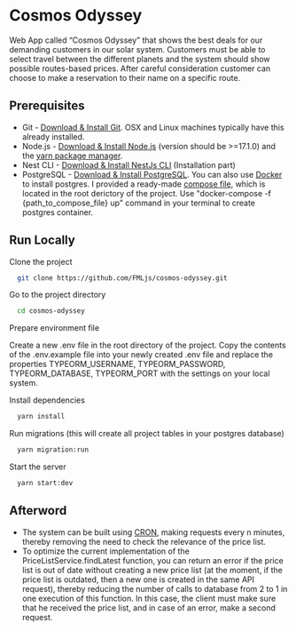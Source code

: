 
# Cosmos Odyssey

Web App called “Cosmos Odyssey” that shows the best deals for our demanding customers in our solar system. Customers must be able to select travel between the different planets and the system should show possible routes-based prices. After careful consideration customer can choose to make a reservation to their name on a specific route.
## Prerequisites

* Git - [Download & Install Git](https://git-scm.com/downloads). OSX and Linux machines typically have this already installed.
* Node.js - [Download & Install Node.js](https://nodejs.org/en/download/current/) (version should be >=17.1.0) and the [yarn package manager](https://classic.yarnpkg.com/lang/en/docs/install/#mac-stable). 
* Nest CLI - [Download & Install NestJs CLI](https://docs.nestjs.com/cli/overview) (Installation part)
* PostgreSQL - [Download & Install PostgreSQL](https://www.postgresql.org/download/). You can also use [Docker](https://www.docker.com) to install postgres. I provided a ready-made [compose file](https://github.com/FMLjs/cosmos-odyssey/blob/main/docker-compose.yml), which is located in the root derictory of the project. Use "docker-compose -f {path_to_compose_file} up" command in your terminal to create postgres container.

## Run Locally

Clone the project

```bash
  git clone https://github.com/FMLjs/cosmos-odyssey.git
```

Go to the project directory

```bash
  cd cosmos-odyssey
```

Prepare environment file

Create a new .env file in the root directory of the project. Copy the contents of the .env.example file into your newly created .env file and replace the properties TYPEORM_USERNAME, TYPEORM_PASSWORD, TYPEORM_DATABASE, TYPEORM_PORT with the settings on your local system.

Install dependencies

```bash
  yarn install
```

Run migrations (this will create all project tables in your postgres database)

```bash
  yarn migration:run
```

Start the server

```bash
  yarn start:dev
```


## Afterword

* The system can be built using [CRON](https://docs.nestjs.com/techniques/task-scheduling), making requests every n minutes, thereby removing the need to check the relevance of the price list.
* To optimize the current implementation of the PriceListService.findLatest function, you can return an error if the price list is out of date without creating a new price list (at the moment, if the price list is outdated, then a new one is created in the same API request), thereby reducing the number of calls to database from 2 to 1 in one execution of this function. In this case, the client must make sure that he received the price list, and in case of an error, make a second request.